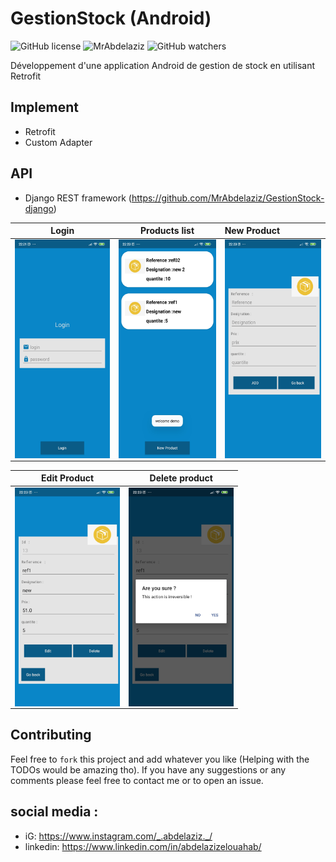 # GestionStock (Android)
![GitHub license](https://img.shields.io/github/license/oussamabonnor1/BrainPowerApp.svg)
![MrAbdelaziz](https://img.shields.io/badge/Made%20by-MrAbdelaziz-yellow)
![GitHub watchers](https://img.shields.io/github/watchers/MrAbdelaziz/GestionStock?style=social)

Développement d'une application Android de gestion de stock en utilisant Retrofit


## Implement
- Retrofit
- Custom Adapter

## API
- Django REST framework (https://github.com/MrAbdelaziz/GestionStock-django)

Login           |Products list           |New Product
:-------------------------:|:-------------------------:|:-------------------------
<img align="left" height="350" src="https://github.com/MrAbdelaziz/GestionStock/blob/master/ScreenShot/login.jpg">  |<img align="center" height="350" src="https://github.com/MrAbdelaziz/GestionStock/blob/master/ScreenShot/products%20list.jpg">  |<img align="center" height="350" src="https://github.com/MrAbdelaziz/GestionStock/blob/master/ScreenShot/new%20product.jpg">

Edit Product           |Delete product           
:-------------------------:|:-------------------------:|
<img align="left" height="350" src="https://github.com/MrAbdelaziz/GestionStock/blob/master/ScreenShot/edit%20product.jpg">  |<img align="center" height="350" src="https://github.com/MrAbdelaziz/GestionStock/blob/master/ScreenShot/delete%20product.jpg">

## Contributing
Feel free to `fork` this project and add whatever you like (Helping with the TODOs would be amazing tho). 
If you have any suggestions or any comments please feel free to contact me or to open an issue.

## social media :
- iG: https://www.instagram.com/_.abdelaziz._/
- linkedin: https://www.linkedin.com/in/abdelazizelouahab/
